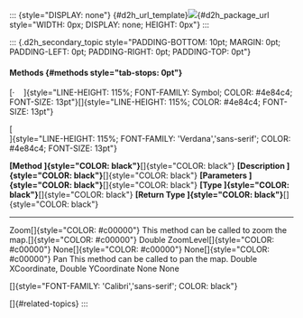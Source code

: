 ::: {style="DISPLAY: none"}
[](ms-xhelp:///?Id=d2h_url_template){#d2h_url_template}![](!package_url!){#d2h_package_url style="WIDTH: 0px; DISPLAY: none; HEIGHT: 0px"}
:::

::: {.d2h_secondary_topic style="PADDING-BOTTOM: 10pt; MARGIN: 0pt; PADDING-LEFT: 0pt; PADDING-RIGHT: 0pt; PADDING-TOP: 0pt"}
#### Methods {#methods style="tab-stops: 0pt"}

[·    ]{style="LINE-HEIGHT: 115%; FONT-FAMILY: Symbol; COLOR: #4e84c4; FONT-SIZE: 13pt"}[]{style="LINE-HEIGHT: 115%; COLOR: #4e84c4; FONT-SIZE: 13pt"}

[\
]{style="LINE-HEIGHT: 115%; FONT-FAMILY: 'Verdana','sans-serif'; COLOR: #4e84c4; FONT-SIZE: 13pt"}

  **[Method ]{style="COLOR: black"}**[]{style="COLOR: black"}   **[Description ]{style="COLOR: black"}**[]{style="COLOR: black"}       **[Parameters ]{style="COLOR: black"}**[]{style="COLOR: black"}   **[Type ]{style="COLOR: black"}**[]{style="COLOR: black"}   **[Return Type ]{style="COLOR: black"}**[]{style="COLOR: black"}
  ------------------------------------------------------------- ---------------------------------------------------------------------- ----------------------------------------------------------------- ----------------------------------------------------------- ------------------------------------------------------------------
  Zoom[]{style="COLOR: #c00000"}                                This method can be called to zoom the map.[]{style="COLOR: #c00000"}   Double ZoomLevel[]{style="COLOR: #c00000"}                        None[]{style="COLOR: #c00000"}                              None[]{style="COLOR: #c00000"}
  Pan                                                           This method can be called to pan the map.                              Double XCoordinate, Double YCoordinate                            None                                                        None

[]{style="FONT-FAMILY: 'Calibri','sans-serif'; COLOR: black"} 

[]{#related-topics}
:::
